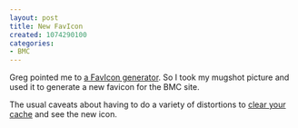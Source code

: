 ```yaml
--- 
layout: post
title: New FavIcon
created: 1074290100
categories: 
- BMC
---
```

Greg pointed me to <a href="http://www.chami.com/html-kit/services/favicon/">a FavIcon generator</a>. So I took my mugshot picture and used it to generate a new favicon for the BMC site.

The usual caveats about having to do a variety of distortions to <a href="http://www.bmannconsulting.com/node/view/545">clear your cache</a> and see the new icon.
